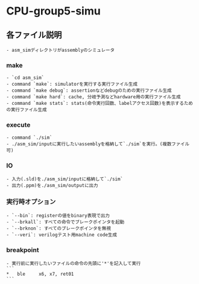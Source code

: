# CPU-group5-simu

## 各ファイル説明
    - asm_simディレクトリがassemblyのシミュレータ

### make
    - `cd asm_sim`
    - command `make`: simulatorを実行する実行ファイル生成
    - command `make debug`: assertionなどdebugのための実行ファイル生成
    - command `make hard`: cache, 分岐予測などhardware用の実行ファイル生成
    - command `make stats`: stats(命令実行回数、labelアクセス回数)を表示するための実行ファイル生成
    
### execute
    - command `./sim`
    - ./asm_sim/inputに実行したいassemblyを格納して`./sim`を実行。(複数ファイル可)

### IO
    - 入力(.sld)を./asm_sim/inputに格納して`./sim`
    - 出力(.ppm)を./asm_sim/outputに出力

### 実行時オプション
    - `--bin`: registerの値をbinary表現で出力
    - `--brkall`: すべての命令でブレークポインタを起動
    - `--brknon`: すべてのブレークポインタを無視
    - `--veri`: verilogテスト用machine code生成

### breakpoint
    - 実行前に実行したいファイルの命令の先頭に'*'を記入して実行
    ```
    *	ble		x6, x7, ret01
    ``` 

